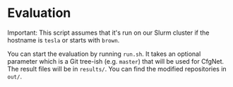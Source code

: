 # Evaluation

Important: This script assumes that it's run on our Slurm cluster if the hostname is `tesla` or starts with `brown`.

You can start the evaluation by running `run.sh`. It takes an optional
parameter which is a Git tree-ish (e.g.  `master`) that will be used for
CfgNet.  The result files will be in `results/`.  You can find the modified
repositories in `out/`.
